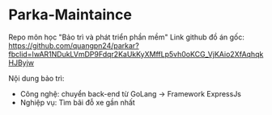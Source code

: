 # Parka-Maintaince

Repo môn học "Bảo trì và phát triển phần mềm"
Link github đồ án gốc: https://github.com/quangpn24/parkar?fbclid=IwAR1NDukLVmDP9Fdqr2KaUkKyXMffLp5vh0oKCG_VjKAio2XfAqhqkHJByjw

Nội dung bảo trì:
- Công nghệ: chuyển back-end từ GoLang -> Framework ExpressJs
- Nghiệp vụ: Tìm bãi đỗ xe gần nhất 
